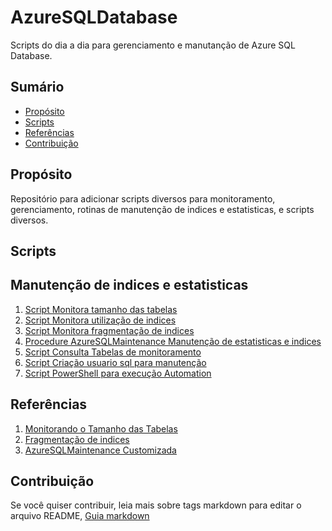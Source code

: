 # AzureSQLDatabase
Scripts do dia a dia para gerenciamento e manutanção de Azure SQL Database.

## Sumário
* [Propósito](#proposito)
* [Scripts](#scripts)
* [Referências](#referencias)
* [Contribuição](#contribuicao)

## Propósito
Repositório para adicionar scripts diversos para monitoramento, gerenciamento, rotinas de manutenção de indices e estatisticas, e scripts diversos.

## Scripts

## Manutenção de indices e estatisticas
 1. [Script Monitora tamanho das tabelas](https://github.com/sidneyocirqueira/AzureSQLDatabase/blob/master/src/Scripts/1%20-%20Script%20Monitora%20tamanho%20das%20tabelas.sql)
 2. [Script Monitora utilização de indices](https://github.com/sidneyocirqueira/AzureSQLDatabase/blob/master/src/Scripts/2%20-%20Script%20Monitora%20utilizacao%20de%20indices.sql)
 3. [Script Monitora fragmentação de indices](https://github.com/sidneyocirqueira/AzureSQLDatabase/blob/master/src/Scripts/3%20-%20Script%20Monitora%20fragmentacao%20de%20indices.sql)
 4. [Procedure AzureSQLMaintenance Manutenção de estatisticas e indices](https://github.com/sidneyocirqueira/AzureSQLDatabase/blob/master/src/Scripts/4%20-%20Procedure%20AzureSQLMaintenance%20Statisticas%20e%20Indices.sql)
 5. [Script Consulta Tabelas de monitoramento](https://github.com/sidneyocirqueira/AzureSQLDatabase/blob/master/src/Scripts/5%20-%20Script%20Consulta%20Tabelas%20Monitoramento.sql)
 6. [Script Criação usuario sql para manutenção](https://github.com/sidneyocirqueira/AzureSQLDatabase/blob/master/src/Scripts/6%20-%20Script%20Criacao%20user%20sql.sql)
 7. [Script PowerShell para execução Automation](https://github.com/sidneyocirqueira/AzureSQLDatabase/blob/master/src/PowerShell/Runbook_SqlMaintenance.ps1)

## Referências
 1. [Monitorando o Tamanho das Tabelas](https://www.fabriciolima.net/blog/2018/10/02/azure-sql-database-monitorando-o-tamanho-das-tabelas/)
 2. [Fragmentação de indices](https://www.fabriciolima.net/blog/2018/10/08/azure-sql-database-monitorando-a-fragmentacao-dos-indices/)
 3. [AzureSQLMaintenance Customizada](https://github.com/FabricioLimaSolucoesEmBD/SQLScripts/blob/master/AzureSQLDatabase/AzureSQLMaintenance_Customizada.txt)

## Contribuição
Se você quiser contribuir, leia mais sobre tags markdown para editar o arquivo README, [Guia markdown](https://docs.microsoft.com/en-us/azure/devops/project/wiki/markdown-guidance?view=azure-devops&viewFallbackFrom=vsts) 

